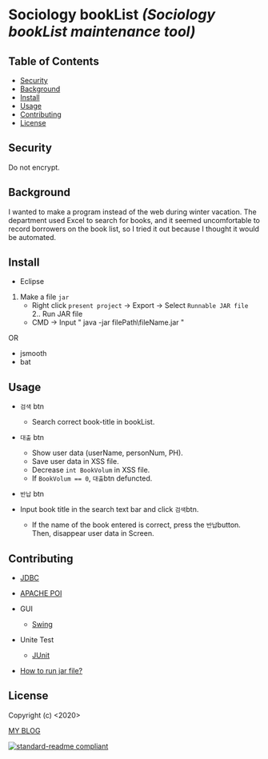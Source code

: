 

# Sociology bookList _(Sociology bookList maintenance tool)_



## Table of Contents

- [Security](#security)
- [Background](#background)
- [Install](#install)
- [Usage](#usage)
- [Contributing](#contributing)
- [License](#license)



## Security

Do not encrypt.



## Background

I wanted to make a program instead of the web during winter vacation.  The department used Excel to search for books, and it seemed uncomfortable to record borrowers on the book list, so I tried it out because I thought it would be automated.



## Install

+ Eclipse
1. Make a file `jar`
	+ Right click `present project` -> Export -> Select `Runnable JAR file`  
2.. Run JAR file
	+ CMD -> Input " java -jar filePath\fileName.jar "



OR

+ jsmooth
+ bat



## Usage

+ `검색` btn
  + Search correct book-title in bookList.

+ `대출` btn
  + Show user data (userName, personNum, PH). 
  + Save user data in XSS file.
  + Decrease `int BookVolum` in XSS file.
  + If `BookVolum == 0`,  `대출`btn defuncted. 

+ `반납` btn
+ Input book title in the search text bar and click `검색`btn.
  + If the name of the book entered is correct, press the `반납`button. 
    Then, disappear user data in Screen.






## Contributing
+ [JDBC](https://xinet.kr/?p=1591)


+ [APACHE POI](https://poi.apache.org/components/spreadsheet/quick-guide.html)


+ GUI
  + [Swing](https://coding-factory.tistory.com/263)    

+ Unite Test
  + [JUnit](https://epthffh.tistory.com/entry/Junit%EC%9D%84-%EC%9D%B4%EC%9A%A9%ED%95%9C-%EB%8B%A8%EC%9C%84%ED%85%8C%EC%8A%A4%ED%8A%B8)


+ [How to run jar file?](https://yongtech.tistory.com/87)



## License

Copyright (c) <2020> <Joung DongSub>

[MY BLOG](https://dongsub-joung.github.io/archive.html?tag=%EB%8F%84%EC%84%9C%EA%B4%80%EB%A6%AC)



[![standard-readme compliant](https://img.shields.io/badge/readme%20style-standard-brightgreen.svg?style=flat-square)](https://github.com/RichardLitt/standard-readme)
